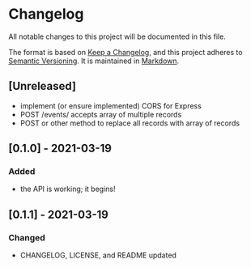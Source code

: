 # Changelog
All notable changes to this project will be documented in this file.

The format is based on [Keep a Changelog](https://keepachangelog.com/en/1.0.0/),
and this project adheres to [Semantic Versioning](https://semver.org/spec/v2.0.0.html).
It is maintained in [Markdown](https://www.markdownguide.org/).

## [Unreleased]
- implement (or ensure implemented) CORS for Express
- POST /events/ accepts array of multiple records
- POST or other method to replace all records with array of records


## [0.1.0] - 2021-03-19
### Added
- the API is working; it begins!

## [0.1.1] - 2021-03-19
### Changed
- CHANGELOG, LICENSE, and README updated